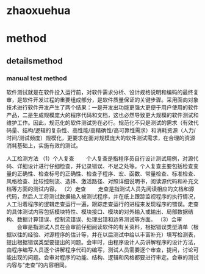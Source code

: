 # zhaoxuehua 
# method
## detailsmethod
###  manual test method

   软件测试就是在软件投入运行前，对软件需求分析、设计规格说明和编码的最终复审，是软件开发过程的重要组成部分，是软件质量保证的关键步骤。采用面向对象技术进行软件开发产生了两个结果：一是开发出功能更强大更便于用户使用的软件产品，二是生成规模庞大的程序代码和文档，这也必然导致更大规模的软件测试和维护工作。因此，规范化的软件测试势在必行。规范化不只是测试的需求（有效代码量、结构/逻辑的复杂性、高性能/高精确性/高可靠性需求）和消耗资源（人力/时间/测试频度）规模化，更要求在面对规模庞大的软件测试需求，在合理的资源消耗基础上，实施有效的测试。

人工检测方法
（1）个人复查
　　个人复查是指程序员自行设计测试用例，对源代码、详细设计进行仔细检查，并记录错误、不足之处等。个人复查主要包括检查变量的正确性、检查标号的正确性、检查子程序、宏、函数、常量检查、标准检查、风格检查、比较控制流、选择、激活路径、对照详细说明书，阅读源代码和补充文档等方面的测试内容。
（2）走查
　　走查是指测试人员先阅读相应的文档和源代码，然后人工将测试数据输入被测试程序，并在纸上跟踪监视程序的执行情况，人工沿着程序的逻辑走查运行一遍，跟踪走查运行的进程来发现程序的错误。走查的具体测试内容包括模块特性、模块接口、模块的对外输入或输出、局部数据结构、数据计算错误、控制流错误、处理出错和边界测试等方面。
（3）会审
　　会审是指测试人员在会审前仔细阅读软件的有关资料，根据错误类型清单（根据以往的经验、对源程序的估计等，并在以后测试中给以丰富补充）填写检测表，提出根据错误类型要提出的问题。会审时，由程序设计人员讲解程序的设计方法，由程序编写人员逐个讲解程序代码的编写，测试人员需要逐个审查，提问，讨论可能出现的问题。会审对程序的功能、结构、逻辑和风格都要进行审定。会审的测试内容与“走查”的内容相同。
